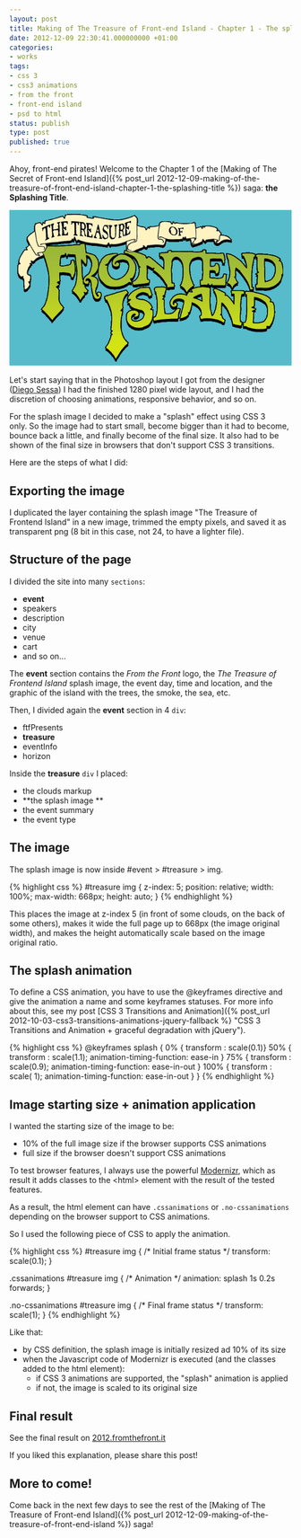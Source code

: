 ```yaml
---
layout: post
title: Making of The Treasure of Front-end Island - Chapter 1 - The splashing title
date: 2012-12-09 22:30:41.000000000 +01:00
categories:
- works
tags:
- css 3
- css3 animations
- from the front
- front-end island
- psd to html
status: publish
type: post
published: true
---
```

Ahoy, front-end pirates! Welcome to the Chapter 1 of the [Making of The Secret of Front-end Island]({% post_url 2012-12-09-making-of-the-treasure-of-front-end-island-chapter-1-the-splashing-title %}) saga: **the Splashing Title**.

![](/assets/post-images/logo_tofel.jpg "Splash image: the Treasure of Frontend Island")

Let's start saying that in the Photoshop layout I got from the designer ([Diego Sessa](http://www.linkedin.com/in/diegosessa "Diego")) I had the finished 1280 pixel wide layout, and I had the discretion of choosing animations, responsive behavior, and so on.

For the splash image I decided to make a "splash" effect using CSS 3 only. So the image had to start small, become bigger than it had to become, bounce back a little, and finally become of the final size. It also had to be shown of the final size in browsers that don't support CSS 3 transitions.

Here are the steps of what I did:

## Exporting the image

I duplicated the layer containing the splash image "The Treasure of Frontend Island" in a new image, trimmed the empty pixels, and saved it as transparent png (8 bit in this case, not 24, to have a lighter file).

## Structure of the page

I divided the site into many `sections`:

*   **event**
*   speakers
*   description
*   city
*   venue
*   cart
*   and so on...

The **event** section contains the _From the Front_ logo, the _The Treasure of Frontend Island_ splash image, the event day, time and location, and the graphic of the island with the trees, the smoke, the sea, etc.

Then, I divided again the **event** section in 4 `div`:

*   ftfPresents
*   **treasure**
*   eventInfo
*   horizon

Inside the **treasure** `div` I placed:

*   the clouds markup
*   **the splash image **
*   the event summary
*   the event type

## The image

The splash image is now inside #event > #treasure > img.

{% highlight css %}
#treasure img {
	z-index: 5;
	position: relative;
	width: 100%;
	max-width: 668px;
	height: auto;
}
{% endhighlight %}

This places the image at z-index 5 (in front of some clouds, on the back of some others), makes it wide the full page up to 668px (the image original width), and makes the height automatically scale based on the image original ratio.

## The splash animation

To define a CSS animation, you have to use the @keyframes directive and give the animation a name and some keyframes statuses. For more info about this, see my post [CSS 3 Transitions and Animation]({% post_url 2012-10-03-css3-transitions-animations-jquery-fallback %} "CSS 3 Transitions and Animation + graceful degradation with jQuery").

{% highlight css %}
@keyframes splash {
	0%   { transform : scale(0.1)}
	50%  { transform : scale(1.1); animation-timing-function: ease-in }
	75%  { transform : scale(0.9); animation-timing-function: ease-in-out }
	100% { transform : scale(  1); animation-timing-function: ease-in-out }
}
{% endhighlight %}

## Image starting size + animation application

I wanted the starting size of the image to be:

*   10% of the full image size if the browser supports CSS animations
*   full size if the browser doesn't support CSS animations

To test browser features, I always use the powerful [Modernizr](http://modernizr.com "Modernizr web site"), which as result it adds classes to the &lt;html&gt; element with the result of the tested features.

As a result, the html element can have `.cssanimations` or `.no-cssanimations` depending on the browser support to CSS animations.

So I used the following piece of CSS to apply the animation.

{% highlight css %}
#treasure img {
	/* Initial frame status */
	transform: scale(0.1);
}

.cssanimations #treasure img {
	/* Animation */
	animation: splash 1s 0.2s forwards;
}

.no-cssanimations #treasure img {
	/* Final frame status */
	transform: scale(1);
}
{% endhighlight %}

Like that:

*   by CSS definition, the splash image is initially resized ad 10% of its size
*   when the Javascript code of Modernizr is executed (and the classes added to the html element):
    *   if CSS 3 animations are supported, the "splash" animation is applied
    *   if not, the image is scaled to its original size

## Final result

See the final result on [2012.fromthefront.it](http://2012.fromthefront.it "From the Front 2012 conference site")

If you liked this explanation, please share this post!

## More to come!

Come back in the next few days to see the rest of the [Making of The Treasure of Front-end Island]({% post_url 2012-12-09-making-of-the-treasure-of-front-end-island %}) saga!